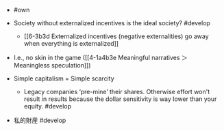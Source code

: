 - #own

- Society without externalized incentives is the ideal society? #develop
	- [[6-3b3d Externalized incentives (negative externalities) go away when everything is externalized]]

- I.e., no skin in the game ([[4-1a4b3e Meaningful narratives ＞ Meaningless speculation]])

- Simple capitalism = Simple scarcity
	- Legacy companies ‘pre-mine’ their shares. Otherwise effort won't result in results because the dollar sensitivity is way lower than your equity. #develop 

- 私的財産 #develop
